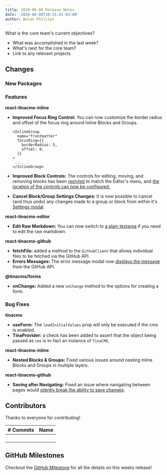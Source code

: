 ```yaml
---
title: 2020-06-08 Release Notes
date: '2020-06-08T10:15:41-03:00'
author: Nolan Phillips
---
```

What is the core team's current objectives?

* What was accomplished in the last week?
* What's next for the core team?
* Link to any relevant projects

## Changes

### New Packages

### Features

**react-tinacms-inline**

* **Improved Focus Ring Control:** You can now customize the border radius and offset of the focus ring around Inline Blocks and Groups. 

  ```tsx
  <InlineGroup
    name="frontmatter"
    focusRing={{
      borderRadius: 5,
      offset: 0,
    }}
  >
   ...
  </InlineGroup> 
  ```
* **Improved Block Controls:** The controls for editing, moving, and removing blocks has been [restyled](https://github.com/tinacms/tinacms/pull/1203) to match the Editor's menu, and [the location of the controls can now be configured.](https://github.com/tinacms/tinacms/pull/1210)
* **Cancel Block/Group Settings Changes:** It is now possible to cancel (and thus undo) any changes made to a group or block from within it's [Settings modal](https://github.com/tinacms/tinacms/pull/1204).

**react-tinacms-editor**

* **Edit Raw Markdown:** You can now switch to [a plain textarea](https://github.com/tinacms/tinacms/issues/626) if you need to edit the raw markdown. 

**react-tinacms-github**

* **fetchFile:** added a method to the `GithubClient` that allows individual files to be fetched via the GitHub API.
* **Errors Messages:** The error message modal now [displays the message](https://github.com/tinacms/tinacms/pull/1183) from the GitHub API. 

**@tinacms/forms**

* **onChange:** Added a new `onChange` method to the options for creating a form. 

### Bug Fixes

**tinacms**

* **useForm:** The `loadInitialValues` prop will only be executed if the cms is enabled. 
* **TinaProvider:** a check has been added to assert that the object being passed as `cms` is in-fact an instance of `TinaCMS`.

**react-tinacms-inline**

* **Nested Blocks & Groups:** Fixed various issues around nesting inline Blocks and Groups in multiple layers.

**react-tinacms-github**

* **Saving after Navigating:** Fixed an issue where navigating between pages would [silently break the ability to save changes]().

## Contributors

Thanks to everyone for contributing!

| # Commits | Name |
| --- | --- |
|  |  |
|  |  |
|  |  |
|  |  |

## GitHub Milestones

Checkout the [GitHub Milestone](https://github.com/tinacms/tinacms/milestone/1?closed=1) for all the details on this weeks release!